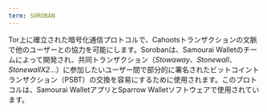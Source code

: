 ```yaml
---
term: SOROBAN
---
```


Tor上に確立された暗号化通信プロトコルで、Cahootsトランザクションの文脈で他のユーザーとの協力を可能にします。Sorobanは、Samourai Walletのチームによって開発され、共同トランザクション（*Stowaway*、*Stonewall*、*StonewallX2*...）に参加したいユーザー間で部分的に署名されたビットコイントランザクション（PSBT）の交換を容易にするために使用されます。このプロトコルは、Samourai WalletアプリとSparrow Walletソフトウェアで使用されています。